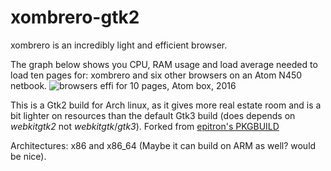 xombrero-gtk2
===============

xombrero is an incredibly light and efficient browser.

The graph below shows you CPU, RAM usage and load average needed to load ten pages for: xombrero and six other browsers on an Atom N450 netbook.
![browsers effi for 10 pages, Atom box, 2016](http://pic.al/RHc.gif)

This is a Gtk2 build for Arch linux, as it gives more real estate room and is a bit lighter on resources than the default Gtk3 build (does depends on *webkitgtk2* not *webkitgtk*/*gtk3*).
Forked from [epitron's PKGBUILD](https://aur.archlinux.org/packages/xombrero-git/)

Architectures: x86 and x86_64 (Maybe it can build on ARM as well? would be nice).
